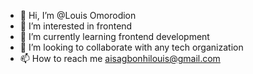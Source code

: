 - 👋 Hi, I’m @Louis Omorodion
- 👀 I’m interested in frontend
- 🌱 I’m currently learning frontend development
- 💞️ I’m looking to collaborate with any tech organization
- 📫 How to reach me aisagbonhilouis@gmail.com

<!---
Louisomo/Louisomo is a ✨ special ✨ repository because its `README.md` (this file) appears on your GitHub profile.
You can click the Preview link to take a look at your changes.
--->
